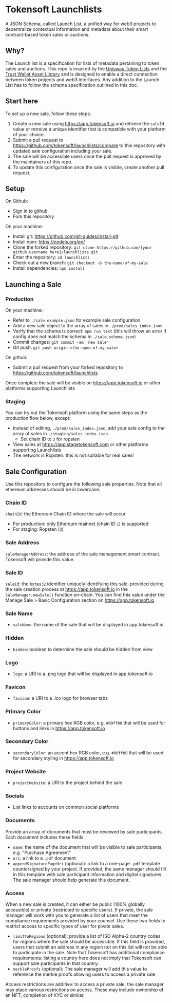 # Tokensoft Launchlists
A JSON Schema, called Launch List, a unified way for web3 projects to decentralize contextual information and metadata about 
their smart contract-based token sales or auctions.

## Why?

The Launch list is a specification for lists of metadata pertaining to token sales and auctions. This repo
is inspired by the [Uniswap Token Lists](https://github.com/Uniswap/token-lists) and the [Trust Wallet Asset Library](https://github.com/trustwallet/assets/tree/master/blockchains)
and is designed to enable a direct connection between token projects and web3 interfaces. Any addition to the Launch List has to follow the schema specification outlined in this doc.  

## Start here
To set up a new sale, follow these steps:
1. Create a new sale using https://app.tokensoft.io and retrieve the `saleId` value or retreive a unique identifier that is compatible with your platform of your choice.
2. Submit a pull request to https://github.com/tokensoft/launchlists/compare to this repository with updated sale configuration including your sale.
3. The sale will be accessible users once the pull request is approved by the maintainers of this repo.
4. To update this configuration once the sale is visible, create another pull request.

## Setup
On Github:
* Sign in to github
* Fork this repository

On your machine:
* Install git: https://github.com/git-guides/install-git
* Install npm: https://nodejs.org/en/
* Clone the forked repository: `git clone https://github.com/[your github username here]/launchlists.git`
* Enter the repository: `cd launchlists`
* Check out a new branch: `git checkout -b the-name-of-my-sale`
* Install dependencies: `npm install`

## Launching a Sale

### Production
On your machine:
* Refer to `./sale.example.json` for example sale configuration
* Add a new sale object to the array of sales in `./prod/sales_index.json`
* Verify that the schema is correct: `npm run test` (this will throw an error if config does not match the schema in `./sale.schema.json`)
* Commit changes: `git commit -am 'new sale'`
* Git push: `git push origin <the-name-of-my-sale>`

On github:
* Submit a pull request from your forked repository to https://github.com/tokensoft/launchlists

Once complete the sale will be visible on https://app.tokensoft.io or other platforms supporting Launchlists

### Staging
You can try out the Tokensoft platform using the same steps as the production flow below, except:
* Instead of editing, `./prod/sales_index.json`, add your sale config to the array of sales in `./staging/sales_index.json`
  * Set chain ID to `3` for ropsten
* View sales at https://app.stagetokensoft.com or other platforms supporting Launchlists
* The network is Ropsten: this is not suitable for real sales!

## Sale Configuration
Use this repository to configure the following sale properties. Note that all ethereum addresses should be in lowercase.

### Chain ID
`chainId`: the Ethereum Chain ID where the sale will occur
* For production: only Ethereum mainnet (chain ID `1`) is supported
* For staging: Ropsten (`3`)

### Sale Address
`saleManagerAddress`: the address of the sale management smart contract. Tokensoft will provide this value.

### Sale ID
`saleId`: the `bytes32` identifier uniquely identifying this sale, provided during the sale creation process at https://app.tokensoft.io in the `SaleManager.newSale()` function on-chain. You can find this value under the Manage Sale > Basic Configuration section on https://app.tokensoft.io

### Sale Name
* `saleName`: the name of the sale that will be displayed in app.tokensoft.io

### Hidden
* `hidden`: boolean to determine the sale should be hidden from view

### Logo
* `logo`: a URI to a .png logo that will be displayed in app.tokensoft.io

### Favicon
* `favicon`: a URI to a .ico logo for browser tabs

### Primary Color
* `primaryColor`: a primary hex RGB color, e.g. `#00ff00` that will be used for buttons and links in https://app.tokensoft.io

### Secondary Color
* `secondaryColor`: an accent hex RGB color, e.g. `#00ff00` that will be used for secondary styling in https://app.tokensoft.io

### Project Website
* `projectWebsite`: a URI to the project behind the sale

### Socials
* List links to accounts on common social platforms 

### Documents
Provide an array of documents that must be reviewed by sale participants. Each document includes these fields:
* `name`: the name of the document that will be visible to sale participants, e.g. "Purchase Agreement"
* `uri`: a link to a `.pdf` document
* `appendSignaturePageUri` (optional): a link to a one-page `.pdf` template countersigned by your project. 
If provided, the same manager should fill in this template with sale participant information and digital signatures. 
The sale manager should help generate this document.

### Access
When a new sale is created, it can either be public (100% globally accessible) or private (restricted to specific users). 
If private, the sale manager will work with you to generate a list of users that meet the compliance requirements provided by your counsel. Use these two fields to restrict access to specific types of user for pivate sales.

* `limitToRegions` (optional): provide a list of ISO Alpha-2 country codes for regions where the sale should be accessible. If this field is provided, users that submit an address in any region not on this list will not be able to participate in the sale. Note that Tokensoft has additional compliance requirements: listing a country here does not imply that Tokensoft can support sale participants in that country.
* `merkleProofs` (optional): The sale manager will add this value to reference the merkle proofs allowing users to access a private sale

Access restrictions are additive: to access a private sale, the sale manager may place various restrictions on access. These may include ownership of an NFT, completion of KYC or similar.

